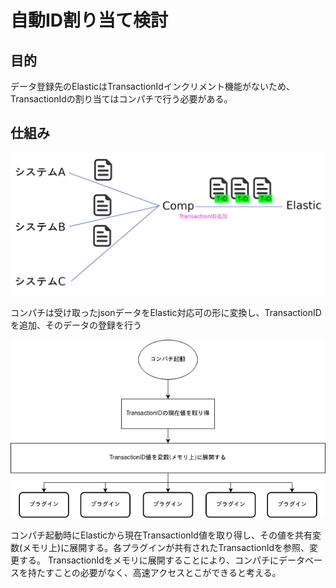 # 自動ID割り当て検討

## 目的

データ登録先のElasticはTransactionIdインクリメント機能がないため、TransactionIdの割り当てはコンパチで行う必要がある。

## 仕組み

![alt text](./add-id-chart.png "addid")

コンパチは受け取ったjsonデータをElastic対応可の形に変換し、TransactionIDを追加、そのデータの登録を行う


![alt text](./process-chart.png "pid")

コンパチ起動時にElasticから現在TransactionId値を取り得し、その値を共有変数(メモリ上)に展開する。各プラグインが共有されたTransactionIdを参照、変更する。
TransactionIdをメモリに展開することにより、コンパチにデータベースを持たすことの必要がなく、高速アクセスとこができると考える。